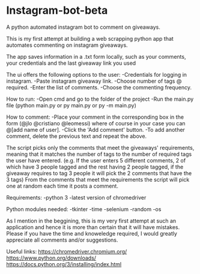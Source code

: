 # Instagram-bot-beta
A python automated instagram bot to comment on giveaways.

This is my first attempt at building a web scrapping python app that automates commenting on instagram giveaways.

The app saves information in a .txt form locally, such as your comments, your credentials and the last giveaway link you used

The ui offers the following options to the user:
-Credentials for logging in instagram.
-Paste instagram giveaway link.
-Choose number of tags @ required.
-Enter the list of comments.
-Choose the commenting frequency.

How to run:
-Open cmd and go to the folder of the project
-Run the main.py file (python main.py or py main.py or py -m main.py)

How to comment:
-Place your comment in the corresponding box in the form (@jlo @cristiano @leomessi) where of course in your case you can @[add name of user].
-Click the 'Add comment' button.
-To add another comment, delete the previous text and repeat the above.

The script picks only the comments that meet the giveaways' requirements, meaning that it matches the number of tags to the number of required tags the user have entered.
(e.g. If the user enters 5 different comments, 2 of which have 3 people tagged and the rest having 2 people tagged, if the giveaway requires to tag 3 people it will pick the 2 comments that have the 3 tags)
From the comments that meet the requirements the script will pick one at random each time it posts a comment.

Requirements:
-python 3
-latest version of chromedriver

Python modules needed:
-tkinter
-time
-selenium
-random
-os

As I mention in the beggining, this is my very first attempt at such an application and hence it is more than certain that it will have mistakes. Please if you have the time and knoweledge required, I would greatly appreciate all comments and/or suggestions.

Useful links:
https://chromedriver.chromium.org/
https://www.python.org/downloads/
https://docs.python.org/3/installing/index.html
